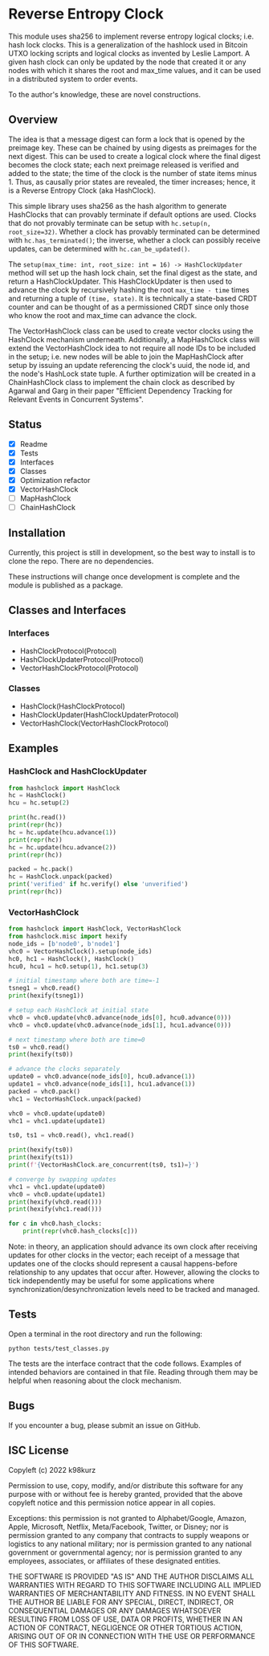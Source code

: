 # Reverse Entropy Clock

This module uses sha256 to implement reverse entropy logical clocks; i.e. hash
lock clocks. This is a generalization of the hashlock used in Bitcoin UTXO
locking scripts and logical clocks as invented by Leslie Lamport. A given hash
clock can only be updated by the node that created it or any nodes with which it
shares the root and max_time values, and it can be used in a distributed system
to order events.

To the author's knowledge, these are novel constructions.

## Overview

The idea is that a message digest can form a lock that is opened by the preimage
key. These can be chained by using digests as preimages for the next digest.
This can be used to create a logical clock where the final digest becomes the
clock state; each next preimage released is verified and added to the state; the
time of the clock is the number of state items minus 1. Thus, as causally prior
states are revealed, the timer increases; hence, it is a Reverse Entropy Clock
(aka HashClock).

This simple library uses sha256 as the hash algorithm to generate HashClocks
that can provably terminate if default options are used. Clocks that do not
provably terminate can be setup with `hc.setup(n, root_size=32)`. Whether a
clock has provably terminated can be determined with `hc.has_terminated()`; the
inverse, whether a clock can possibly receive updates, can be determined with
`hc.can_be_updated()`.

The `setup(max_time: int, root_size: int = 16) -> HashClockUpdater` method will
set up the hash lock chain, set the final digest as the state, and return a
HashClockUpdater. This HashClockUpdater is then used to advance the clock by
recursively hashing the root `max_time - time` times and returning a tuple of
`(time, state)`. It is technically a state-based CRDT counter and can be thought
of as a permissioned CRDT since only those who know the root and max_time can
advance the clock.

The VectorHashClock class can be used to create vector clocks using the
HashClock mechanism underneath. Additionally, a MapHashClock class will extend
the VectorHashClock idea to not require all node IDs to be included in the
setup; i.e. new nodes will be able to join the MapHashClock after setup by
issuing an update referencing the clock's uuid, the node id, and the node's
HashLock state tuple. A further optimization will be created in a ChainHashClock
class to implement the chain clock as described by Agarwal and Garg in their
paper "Efficient Dependency Tracking for Relevant Events in Concurrent Systems".

## Status

- [x] Readme
- [x] Tests
- [x] Interfaces
- [x] Classes
- [x] Optimization refactor
- [x] VectorHashClock
- [ ] MapHashClock
- [ ] ChainHashClock

## Installation

Currently, this project is still in development, so the best way to install is
to clone the repo. There are no dependencies.

These instructions will change once development is complete and the module is
published as a package.

## Classes and Interfaces

### Interfaces

- HashClockProtocol(Protocol)
- HashClockUpdaterProtocol(Protocol)
- VectorHashClockProtocol(Protocol)

### Classes

- HashClock(HashClockProtocol)
- HashClockUpdater(HashClockUpdaterProtocol)
- VectorHashClock(VectorHashClockProtocol)

## Examples

### HashClock and HashClockUpdater

```python
from hashclock import HashClock
hc = HashClock()
hcu = hc.setup(2)

print(hc.read())
print(repr(hc))
hc = hc.update(hcu.advance(1))
print(repr(hc))
hc = hc.update(hcu.advance(2))
print(repr(hc))

packed = hc.pack()
hc = HashClock.unpack(packed)
print('verified' if hc.verify() else 'unverified')
print(repr(hc))
```

### VectorHashClock

```python
from hashclock import HashClock, VectorHashClock
from hashclock.misc import hexify
node_ids = [b'node0', b'node1']
vhc0 = VectorHashClock().setup(node_ids)
hc0, hc1 = HashClock(), HashClock()
hcu0, hcu1 = hc0.setup(1), hc1.setup(3)

# initial timestamp where both are time=-1
tsneg1 = vhc0.read()
print(hexify(tsneg1))

# setup each HashClock at initial state
vhc0 = vhc0.update(vhc0.advance(node_ids[0], hcu0.advance(0)))
vhc0 = vhc0.update(vhc0.advance(node_ids[1], hcu1.advance(0)))

# next timestamp where both are time=0
ts0 = vhc0.read()
print(hexify(ts0))

# advance the clocks separately
update0 = vhc0.advance(node_ids[0], hcu0.advance(1))
update1 = vhc0.advance(node_ids[1], hcu1.advance(1))
packed = vhc0.pack()
vhc1 = VectorHashClock.unpack(packed)

vhc0 = vhc0.update(update0)
vhc1 = vhc1.update(update1)

ts0, ts1 = vhc0.read(), vhc1.read()

print(hexify(ts0))
print(hexify(ts1))
print(f'{VectorHashClock.are_concurrent(ts0, ts1)=}')

# converge by swapping updates
vhc1 = vhc1.update(update0)
vhc0 = vhc0.update(update1)
print(hexify(vhc0.read()))
print(hexify(vhc1.read()))

for c in vhc0.hash_clocks:
    print(repr(vhc0.hash_clocks[c]))
```

Note: in theory, an application should advance its own clock after receiving
updates for other clocks in the vector; each receipt of a message that updates
one of the clocks should represent a causal happens-before relationship to any
updates that occur after. However, allowing the clocks to tick independently may
be useful for some applications where synchronization/desynchronization levels
need to be tracked and managed.

## Tests

Open a terminal in the root directory and run the following:

```
python tests/test_classes.py
```

The tests are the interface contract that the code follows. Examples of intended
behaviors are contained in that file. Reading through them may be helpful when
reasoning about the clock mechanism.

## Bugs

If you encounter a bug, please submit an issue on GitHub.

## ISC License

Copyleft (c) 2022 k98kurz

Permission to use, copy, modify, and/or distribute this software
for any purpose with or without fee is hereby granted, provided
that the above copyleft notice and this permission notice appear in
all copies.

Exceptions: this permission is not granted to Alphabet/Google, Amazon,
Apple, Microsoft, Netflix, Meta/Facebook, Twitter, or Disney; nor is
permission granted to any company that contracts to supply weapons or
logistics to any national military; nor is permission granted to any
national government or governmental agency; nor is permission granted to
any employees, associates, or affiliates of these designated entities.

THE SOFTWARE IS PROVIDED "AS IS" AND THE AUTHOR DISCLAIMS ALL
WARRANTIES WITH REGARD TO THIS SOFTWARE INCLUDING ALL IMPLIED
WARRANTIES OF MERCHANTABILITY AND FITNESS. IN NO EVENT SHALL THE
AUTHOR BE LIABLE FOR ANY SPECIAL, DIRECT, INDIRECT, OR
CONSEQUENTIAL DAMAGES OR ANY DAMAGES WHATSOEVER RESULTING FROM LOSS
OF USE, DATA OR PROFITS, WHETHER IN AN ACTION OF CONTRACT,
NEGLIGENCE OR OTHER TORTIOUS ACTION, ARISING OUT OF OR IN
CONNECTION WITH THE USE OR PERFORMANCE OF THIS SOFTWARE.
